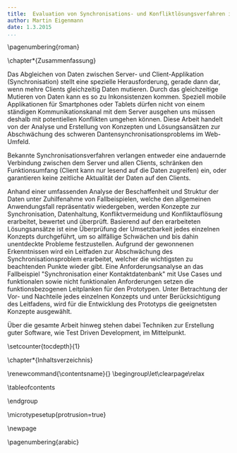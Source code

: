 ```yaml
---
title:  Evaluation von Synchronisations- und Konfliktlösungsverfahren im Web-Umfeld 
author: Martin Eigenmann
date: 1.3.2015
...
```


<!-- Nutzwertanalyse? -->
\pagenumbering{roman}


\chapter*{Zusammenfassung}
<!-- Ziel -->
Das Abgleichen von Daten zwischen Server- und Client-Applikation (Synchronisation) stellt eine spezielle Herausforderung, gerade dann dar, wenn mehre Clients gleichzeitig Daten mutieren. Durch das gleichzeitige Mutieren von Daten kann es so zu Inkonsistenzen kommen. Speziell mobile Applikationen für Smartphones oder Tablets dürfen nicht von einem ständigen Kommunikationskanal mit dem Server ausgehen uns müssen deshalb mit potentiellen Konflikten umgehen können. Diese Arbeit handelt von der Analyse und Erstellung von Konzepten und Lösungsansätzen zur Abschwächung des schweren Dantensynchronisationsproblems im Web-Umfeld. 

<!-- Grundlagen -->
Bekannte Synchronisationsverfahren verlangen entweder eine andauernde Verbindung zwischen dem Server und allen Clients, schränken den Funktionsumfang (Client kann nur lesend auf die Daten zugreifen) ein, oder garantieren keine zeitliche Aktualität der Daten auf den Clients. 

<!-- Vorgehensweise -->
Anhand einer umfassenden Analyse der Beschaffenheit und Struktur der Daten unter Zuhilfenahme von Fallbeispielen, welche den allgemeinen Anwendungsfall repräsentativ wiedergeben, werden Konzepte zur Synchronisation, Datenhaltung, Konfliktvermeidung und Konfliktauflösung erarbeitet, bewertet und überprüft. Basierend auf den erarbeiteten Lösungsansätze ist eine Überprüfung der Umsetzbarkeit jedes einzelnen Konzepts durchgeführt, um so allfällige Schwächen und bis dahin unentdeckte Probleme festzustellen.
Aufgrund der gewonnenen Erkenntnissen wird ein Leitfaden zur Abschwächung des Synchronisationsproblem erarbeitet, welcher die wichtigsten zu beachtenden Punkte wieder gibt.
Eine Anforderungsanalyse an das Fallbeispiel "Synchronisation einer Kontaktdatenbank" mit Use Cases und funktionalen sowie nicht funktionalen Anforderungen setzen die funktionsbezogenen Leitplanken für den Prototypen.
Unter Betrachtung der Vor- und Nachteile jedes einzelnen Konzepts und unter Berücksichtigung des Leitfadens, wird für die Entwicklung des Prototyps die geeignetsten Konzepte ausgewählt. 

Über die gesamte Arbeit hinweg stehen dabei Techniken zur Erstellung guter Software, wie Test Driven Development, im Mittelpunkt.


<!-- Ergebnisse -->








\setcounter{tocdepth}{1}

\chapter*{Inhaltsverzeichnis}


\renewcommand{\contentsname}{} \begingroup\let\clearpage\relax

\tableofcontents

\endgroup


\microtypesetup{protrusion=true}

\newpage

\pagenumbering{arabic}

